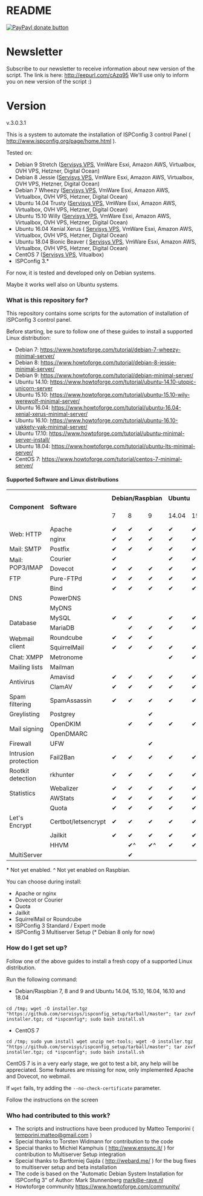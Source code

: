 # README #

[![PayPayl donate button](https://www.paypalobjects.com/it_IT/IT/i/btn/btn_donateCC_LG.gif)](https://www.paypal.com/cgi-bin/webscr?cmd=_s-xclick&hosted_button_id=TB4Q3UJDC5JDJ "Help US support this project using Paypal")

# Newsletter #
Subscribe to our newsletter to receive information about new version of the script.
The link is here: http://eepurl.com/cAzq95
We'll use only to inform you on new version of the script :)

# Version #
v.3.0.3.1

This is a system to automate the installation of ISPConfig 3 control Panel ( http://www.ispconfig.org/page/home.html ).

Tested on:

- Debian 9 Stretch ([Servisys VPS](https://www.servisys.it/), VmWare Esxi, Amazon AWS, Virtualbox, OVH VPS, Hetzner, Digital Ocean)
- Debian 8 Jessie ([Servisys VPS](https://www.servisys.it/), VmWare Esxi, Amazon AWS, Virtualbox, OVH VPS, Hetzner, Digital Ocean)
- Debian 7 Wheezy ([Servisys VPS](https://www.servisys.it/), VmWare Esxi, Amazon AWS, Virtualbox, OVH VPS, Hetzner, Digital Ocean)
- Ubuntu 14.04 Trusty ([Servisys VPS](https://www.servisys.it/), VmWare Esxi, Amazon AWS, Virtualbox, OVH VPS, Hetzner, Digital Ocean)
- Ubuntu 15.10 Willy ([Servisys VPS](https://www.servisys.it/), VmWare Esxi, Amazon AWS, Virtualbox, OVH VPS, Hetzner, Digital Ocean)
- Ubuntu 16.04 Xenial Xerus ( [Servisys VPS](https://www.servisys.it/), VmWare Esxi, Amazon AWS, Virtualbox, OVH VPS, Hetzner, Digital Ocean)
- Ubuntu 18.04 Bionic Beaver ( [Servisys VPS](https://www.servisys.it/), VmWare Esxi, Amazon AWS, Virtualbox, OVH VPS, Hetzner, Digital Ocean)
- CentOS 7 ([Servisys VPS](https://www.servisys.it/), Vitualbox)
- ISPConfig 3.*

For now, it is tested and developed only on Debian systems.

Maybe it works well also on Ubuntu systems.

### What is this repository for? ###

This repository contains some scripts for the automation of installation of ISPConfig 3 control panel.

Before starting, be sure to follow one of these guides to install a supported Linux distribution:

- Debian 7: https://www.howtoforge.com/tutorial/debian-7-wheezy-minimal-server/
- Debian 8: https://www.howtoforge.com/tutorial/debian-8-jessie-minimal-server/
- Debian 9: https://www.howtoforge.com/tutorial/debian-minimal-server/
- Ubuntu 14.10: https://www.howtoforge.com/tutorial/ubuntu-14.10-utopic-unicorn-server
- Ubuntu 15.10: https://www.howtoforge.com/tutorial/ubuntu-15.10-wily-werewolf-minimal-server/
- Ubuntu 16.04: https://www.howtoforge.com/tutorial/ubuntu-16.04-xenial-xerus-minimal-server/
- Ubuntu 16.10: https://www.howtoforge.com/tutorial/ubuntu-16.10-yakkety-yak-minimal-server/
- Ubuntu 17.10: https://www.howtoforge.com/tutorial/ubuntu-minimal-server-install/
- Ubuntu 18.04: https://www.howtoforge.com/tutorial/ubuntu-lts-minimal-server/
- CentOS 7: https://www.howtoforge.com/tutorial/centos-7-minimal-server/

#### Supported Software and Linux distributions
<table cellpadding="0" cellspacing="0">
	<tr>
		<td rowspan="2"><strong>Component</strong></td>
		<td rowspan="2"><strong>Software</strong></td>
		<td colspan="3"><strong>Debian/Raspbian</strong></td>
		<td colspan="6"><strong>Ubuntu</strong></td>
		<td><strong>CentOS</strong></td>
		<td colspan="2"><strong>openSUSE Leap</strong></td>
		<td><strong>Fedora</strong></td>
	</tr>
	<tr>
		<td>7</td>
		<td>8</td>
		<td>9</td>
		<td>14.04</td>
		<td>15.10</td>
		<td>16.04</td>
		<td>16.10</td>
		<td>17.10</td>
		<td>18.04</td>
		<td>7</td>
		<td>42.1-3</td>
		<td>15.0</td>
		<td>22-28</td>
	</tr>
	<tr>
		<td rowspan="2">Web: HTTP</td>
		<td>Apache</td>
		<td>✔</td>
		<td>✔</td>
		<td>✔</td>
		<td>✔</td>
		<td>✔</td>
		<td>✔</td>
		<td>✔</td>
		<td></td>
		<td>✔</td>
		<td>✔</td>
		<td></td>
		<td></td>
		<td></td>
	</tr>
	<tr>
		<td>nginx</td>
		<td>✔</td>
		<td>✔</td>
		<td>✔</td>
		<td>✔</td>
		<td>✔</td>
		<td>✔</td>
		<td>✔</td>
		<td></td>
		<td>✔</td>
		<td></td>
		<td></td>
		<td></td>
		<td></td>
	</tr>
	<tr>
		<td>Mail: SMTP</td>
		<td>Postfix</td>
		<td>✔</td>
		<td>✔</td>
		<td>✔</td>
		<td>✔</td>
		<td>✔</td>
		<td>✔</td>
		<td>✔</td>
		<td></td>
		<td>✔</td>
		<td>✔</td>
		<td></td>
		<td></td>
		<td></td>
	</tr>
	<tr>
		<td rowspan="2">Mail: POP3/IMAP</td>
		<td>Courier</td>
		<td>✔</td>
		<td></td>
		<td></td>
		<td>✔</td>
		<td>✔</td>
		<td>✔</td>
		<td>✔</td>
		<td></td>
		<td>✔</td>
		<td></td>
		<td></td>
		<td></td>
		<td></td>
	</tr>
	<tr>
		<td>Dovecot</td>
		<td>✔</td>
		<td>✔</td>
		<td>✔</td>
		<td>✔</td>
		<td>✔</td>
		<td>✔</td>
		<td>✔</td>
		<td></td>
		<td>✔</td>
		<td>✔</td>
		<td></td>
		<td></td>
		<td></td>
	</tr>
	<tr>
		<td>FTP</td>
		<td>Pure-FTPd</td>
		<td>✔</td>
		<td>✔</td>
		<td>✔</td>
		<td>✔</td>
		<td>✔</td>
		<td>✔</td>
		<td>✔</td>
		<td></td>
		<td>✔</td>
		<td>✔</td>
		<td></td>
		<td></td>
		<td></td>
	</tr>
	<tr>
		<td rowspan="3">DNS</td>
		<td>Bind</td>
		<td>✔</td>
		<td>✔</td>
		<td>✔</td>
		<td>✔</td>
		<td>✔</td>
		<td>✔</td>
		<td>✔</td>
		<td></td>
		<td>✔</td>
		<td>✔</td>
		<td></td>
		<td></td>
		<td></td>
	</tr>
	<tr>
		<td>PowerDNS</td>
		<td></td>
		<td></td>
		<td></td>
		<td></td>
		<td></td>
		<td></td>
		<td></td>
		<td></td>
		<td></td>
		<td></td>
		<td></td>
		<td></td>
		<td></td>
	</tr>
	<tr>
		<td>MyDNS</td>
		<td></td>
		<td></td>
		<td></td>
		<td></td>
		<td></td>
		<td></td>
		<td></td>
		<td></td>
		<td></td>
		<td></td>
		<td></td>
		<td></td>
		<td></td>
	</tr>
	<tr>
		<td rowspan="2">Database</td>
		<td>MySQL</td>
		<td>✔</td>
		<td>✔</td>
		<td></td>
		<td>✔</td>
		<td>✔</td>
		<td>✔</td>
		<td>✔</td>
		<td></td>
		<td>✔</td>
		<td></td>
		<td></td>
		<td></td>
		<td></td>
	</tr>
	<tr>
		<td>MariaDB</td>
		<td></td>
		<td>✔</td>
		<td>✔</td>
		<td>✔</td>
		<td>✔</td>
		<td>✔</td>
		<td>✔</td>
		<td></td>
		<td>✔</td>
		<td>✔</td>
		<td></td>
		<td></td>
		<td></td>
	</tr>
	<tr>
		<td rowspan="2">Webmail client</td>
		<td>Roundcube</td>
		<td>✔</td>
		<td>✔</td>
		<td>✔</td>
		<td></td>
		<td></td>
		<td>✔*</td>
		<td></td>
		<td></td>
		<td>✔</td>
		<td>✔</td>
		<td></td>
		<td></td>
		<td></td>
	</tr>
	<tr>
		<td>SquirrelMail</td>
		<td>✔</td>
		<td>✔</td>
		<td>✔</td>
		<td>✔</td>
		<td>✔</td>
		<td>✔*</td>
		<td>✔</td>
		<td></td>
		<td></td>
		<td>✔</td>
		<td></td>
		<td></td>
		<td></td>
	</tr>
	<tr>
		<td>Chat: XMPP</td>
		<td>Metronome</td>
		<td></td>
		<td></td>
		<td></td>
		<td>✔</td>
		<td>✔</td>
		<td>✔</td>
		<td>✔</td>
		<td></td>
		<td>✔</td>
		<td>✔*</td>
		<td></td>
		<td></td>
		<td></td>
	</tr>
	<tr>
		<td>Mailing lists</td>
		<td>Mailman</td>
		<td></td>
		<td></td>
		<td></td>
		<td></td>
		<td></td>
		<td></td>
		<td></td>
		<td></td>
		<td></td>
		<td>✔</td>
		<td></td>
		<td></td>
		<td></td>
	</tr>
	<tr>
		<td rowspan="2">Antivirus</td>
		<td>Amavisd</td>
		<td>✔</td>
		<td>✔</td>
		<td>✔</td>
		<td>✔</td>
		<td>✔</td>
		<td>✔</td>
		<td>✔</td>
		<td></td>
		<td>✔</td>
		<td>✔</td>
		<td></td>
		<td></td>
		<td></td>
	</tr>
	<tr>
		<td>ClamAV</td>
		<td>✔</td>
		<td>✔</td>
		<td>✔</td>
		<td>✔</td>
		<td>✔</td>
		<td>✔</td>
		<td>✔</td>
		<td></td>
		<td>✔</td>
		<td>✔</td>
		<td></td>
		<td></td>
		<td></td>
	</tr>
	<tr>
		<td>Spam filtering</td>
		<td>SpamAssassin</td>
		<td>✔</td>
		<td>✔</td>
		<td>✔</td>
		<td>✔</td>
		<td>✔</td>
		<td>✔</td>
		<td>✔</td>
		<td></td>
		<td>✔</td>
		<td>✔</td>
		<td></td>
		<td></td>
		<td></td>
	</tr>
	<tr>
		<td>Greylisting</td>
		<td>Postgrey</td>
		<td></td>
		<td></td>
		<td>✔</td>
		<td></td>
		<td></td>
		<td>✔</td>
		<td></td>
		<td></td>
		<td>✔</td>
		<td>✔</td>
		<td></td>
		<td></td>
		<td></td>
	</tr>
	<tr>
		<td rowspan="2">Mail signing</td>
		<td>OpenDKIM</td>
		<td></td>
		<td>✔</td>
		<td>✔</td>
		<td>✔</td>
		<td>✔</td>
		<td>✔</td>
		<td>✔</td>
		<td></td>
		<td>✔</td>
		<td></td>
		<td></td>
		<td></td>
		<td></td>
	</tr>
	<tr>
		<td>OpenDMARC</td>
		<td></td>
		<td></td>
		<td></td>
		<td></td>
		<td></td>
		<td></td>
		<td></td>
		<td></td>
		<td></td>
		<td></td>
		<td></td>
		<td></td>
		<td></td>
	</tr>
	<tr>
		<td>Firewall</td>
		<td>UFW</td>
		<td></td>
		<td></td>
		<td>✔</td>
		<td></td>
		<td></td>
		<td>✔</td>
		<td></td>
		<td></td>
		<td></td>
		<td></td>
		<td></td>
		<td></td>
		<td></td>
	</tr>
	<tr>
		<td>Intrusion protection</td>
		<td>Fail2Ban</td>
		<td>✔</td>
		<td>✔</td>
		<td>✔</td>
		<td>✔</td>
		<td>✔</td>
		<td>✔</td>
		<td>✔</td>
		<td></td>
		<td>✔</td>
		<td>✔</td>
		<td></td>
		<td></td>
		<td></td>
	</tr>
	<tr>
		<td>Rootkit detection</td>
		<td>rkhunter</td>
		<td>✔</td>
		<td>✔</td>
		<td>✔</td>
		<td>✔</td>
		<td>✔</td>
		<td></td>
		<td>✔</td>
		<td></td>
		<td>✔</td>
		<td>✔</td>
		<td></td>
		<td></td>
		<td></td>
	</tr>
	<tr>
		<td rowspan="2">Statistics</td>
		<td>Webalizer</td>
		<td>✔</td>
		<td>✔</td>
		<td>✔</td>
		<td>✔</td>
		<td>✔</td>
		<td>✔</td>
		<td>✔</td>
		<td></td>
		<td>✔</td>
		<td></td>
		<td></td>
		<td></td>
		<td></td>
	</tr>
	<tr>
		<td>AWStats</td>
		<td>✔</td>
		<td>✔</td>
		<td>✔</td>
		<td>✔</td>
		<td>✔</td>
		<td>✔</td>
		<td>✔</td>
		<td></td>
		<td>✔</td>
		<td>✔</td>
		<td></td>
		<td></td>
		<td></td>
	</tr>
	<tr>
		<td></td>
		<td>Quota</td>
		<td>✔</td>
		<td>✔</td>
		<td>✔</td>
		<td>✔</td>
		<td>✔</td>
		<td>✔</td>
		<td>✔</td>
		<td></td>
		<td>✔</td>
		<td>✔*</td>
		<td></td>
		<td></td>
		<td></td>
	</tr>
	<tr>
		<td>Let's Encrypt</td>
		<td>Certbot/letsencrypt</td>
		<td>✔</td>
		<td>✔</td>
		<td>✔</td>
		<td>✔</td>
		<td>✔</td>
		<td>✔</td>
		<td></td>
		<td></td>
		<td>✔</td>
		<td>✔</td>
		<td></td>
		<td></td>
		<td></td>
	</tr>
	<tr>
		<td></td>
		<td>Jailkit</td>
		<td>✔</td>
		<td>✔</td>
		<td>✔</td>
		<td>✔</td>
		<td>✔</td>
		<td>✔</td>
		<td>✔</td>
		<td></td>
		<td>✔</td>
		<td>✔</td>
		<td></td>
		<td></td>
		<td></td>
	</tr>
	<tr>
		<td></td>
		<td>HHVM</td>
		<td></td>
		<td>✔^</td>
		<td>✔^</td>
		<td>✔</td>
		<td>✔</td>
		<td>✔</td>
		<td>✔</td>
		<td></td>
		<td>✔</td>
		<td></td>
		<td></td>
		<td></td>
		<td></td>
	</tr>
	<tr>
		<td>MultiServer</td>
		<td></td>
		<td></td>
		<td>✔</td>
		<td></td>
		<td></td>
		<td></td>
		<td></td>
		<td></td>
		<td></td>
		<td></td>
		<td></td>
		<td></td>
		<td></td>
		<td></td>
	</tr>
</table>
* Not yet enabled.
^ Not yet enabled on Raspbian.


You can choose during install:
- Apache or nginx
- Dovecot or Courier
- Quota
- Jailkit
- SquirrelMail or Roundcube
- ISPConfig 3 Standard / Expert mode
- ISPConfig 3 Multiserver Setup (* Debian 8 only for now)

### How do I get set up? ###

Follow one of the above guides to install a fresh copy of a supported Linux distribution.

Run the following command:

* Debian/Raspbian 7, 8 and 9 and Ubuntu 14.04, 15.10, 16.04, 16.10 and 18.04

```shell
cd /tmp; wget -O installer.tgz "https://github.com/servisys/ispconfig_setup/tarball/master"; tar zxvf installer.tgz; cd *ispconfig*; sudo bash install.sh
```
* CentOS 7

```shell
cd /tmp; sudo yum install wget unzip net-tools; wget -O installer.tgz "https://github.com/servisys/ispconfig_setup/tarball/master"; tar zxvf installer.tgz; cd *ispconfig*; sudo bash install.sh
```

CentOS 7 is in a very early stage, we got to test a bit, any help will be appreciated. 
Some features are missing for now, only implemented Apache and Dovecot, no webmail.

If `wget` fails, try adding the `--no-check-certificate` parameter.

Follow the instructions on the screen

### Who had contributed to this work? ###

* The scripts and instructions have been produced by Matteo Temporini ( <temporini.matteo@gmail.com> )
* Special thanks to Torsten Widmann for contribution to the code
* Special thanks to Michiel Kamphuis ( http://www.ensync.it/ ) for contribution to Multiserver Setup integration
* Special thanks to Bartłomiej Gajda ( http://webard.me/ ) for the bug fixes to multiserver setup and beta installation
* The code is based on the "Automatic Debian System Installation for ISPConfig 3" of Author: Mark Stunnenberg <mark@e-rave.nl>
* Howtoforge community https://www.howtoforge.com/community/
